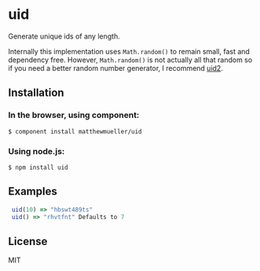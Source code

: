 
# uid

  Generate unique ids of any length.
  
  Internally this implementation uses `Math.random()` to remain small, fast and dependency free. However, `Math.random()` is not actually all that random so if you need a better random number generator, I recommend [uid2](https://github.com/coreh/uid2).

## Installation

### In the browser, using component:

    $ component install matthewmueller/uid

### Using node.js:

    $ npm install uid

## Examples

```js
 uid(10) => "hbswt489ts"
 uid() => "rhvtfnt" Defaults to 7
```

## License

  MIT
